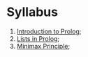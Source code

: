# Syllabus

1. [Introduction to Prolog](1-introduction-to-prolog.md);
2. [Lists in Prolog](2-lists-in-prolog.md);
3. [Minimax Principle](3-minimax-principle.md);